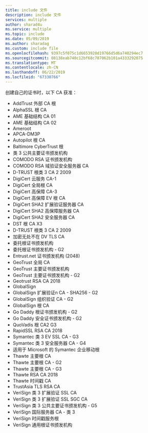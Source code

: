 ```yaml
---
title: include 文件
description: include 文件
services: multiple
author: sharad4u
ms.service: multiple
ms.topic: include
ms.date: 05/09/2019
ms.author: sharadag
ms.custom: include file
ms.openlocfilehash: 9397c5f075c1d6653920d19766d5d6a740294ec7
ms.sourcegitcommit: 08138eab740c12bf68c787062b101a4333292075
ms.translationtype: MT
ms.contentlocale: zh-CN
ms.lasthandoff: 06/22/2019
ms.locfileid: "67330766"
---
```

创建自己的证书时，以下 CA 获准：

- AddTrust 外部 CA 根
- AlphaSSL 根 CA
- AME 基础结构 CA 01
- AME 基础结构 CA 02
- Ameroot
- APCA-DM3P
- Autopilot 根 CA
- Baltimore CyberTrust 根
- 类 3 公共主要证书颁发机构
- COMODO RSA 证书颁发机构
- COMODO RSA 域验证安全服务器 CA
- D-TRUST 根类 3 CA 2 2009
- DigiCert 云服务 CA-1
- DigiCert 全局根 CA
- DigiCert 高保障 CA-3
- DigiCert 高保障 EV 根 CA
- DigiCert SHA2 扩展验证服务器 CA
- DigiCert SHA2 高保障服务器 CA
- DigiCert SHA2 安全服务器 CA
- DST 根 CA X3
- D-TRUST 根类 3 CA 2 2009
- 加密无处不在 DV TLS CA
- 委托根证书颁发机构
- 委托根证书颁发机构 - G2
- Entrust.net 证书颁发机构 (2048)
- GeoTrust 全局 CA
- GeoTrust 主要证书颁发机构
- GeoTrust 主要证书颁发机构 - G2
- Geotrust RSA CA 2018
- GlobalSign
- GlobalSign 扩展验证n CA - SHA256 - G2
- GlobalSign 组织验证 CA - G2
- GlobalSign 根 CA
- Go Daddy 根证书颁发机构 - G2
- Go Daddy 安全证书颁发机构 - G2
- QuoVadis 根 CA2 G3
- RapidSSL RSA CA 2018
- Symantec 类 3 EV SSL CA - G3
- Symantec 类 3 安全服务器 CA - G4
- 适用于 Microsoft 的 Symantec 企业移动根
- Thawte 主要根 CA
- Thawte 主要根 CA - G2
- Thawte 主要根 CA - G3
- Thawte RSA CA 2018
- Thawte 时间戳 CA
- TrustAsia TLS RSA CA
- VeriSign 类 3 扩展验证 SSL CA
- VeriSign 类 3 扩展验证 SSL SGC CA
- VeriSign 类 3 公共主要证书颁发机构 - G5
- VeriSign 国际服务器 CA - 类 3
- VeriSign 时间戳服务根
- VeriSign 通用根证书颁发机构
